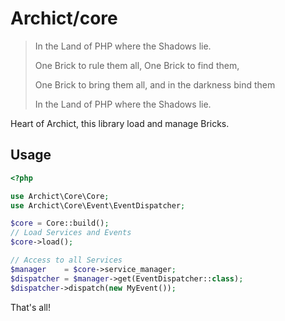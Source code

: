 # Archict/core

> In the Land of PHP where the Shadows lie.
>
> One Brick to rule them all, One Brick to find them,
>
> One Brick to bring them all, and in the darkness bind them
>
> In the Land of PHP where the Shadows lie.

Heart of Archict, this library load and manage Bricks.

## Usage

```php
<?php

use Archict\Core\Core;
use Archict\Core\Event\EventDispatcher;

$core = Core::build();
// Load Services and Events
$core->load();

// Access to all Services
$manager    = $core->service_manager;
$dispatcher = $manager->get(EventDispatcher::class);
$dispatcher->dispatch(new MyEvent());
```

That's all!
